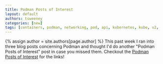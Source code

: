 ```yaml
---
title: Podman Posts of Interest 
layout: default
authors: tsweeney
categories: [new]
tags: [containers, podman, networking, pod, api, kubernetes, kube, v2, hpc, windows, mac]
---
```

{% assign author = site.authors[page.author] %}
This past week I ran into three blog posts concerning Podman and thought I'd do 
another "Podman Posts of Interest" post in case you missed them.
Checkout the [Podman Posts of Interest](https://podman.io/blogs/2021/03/27/podman-posts-of-interests.html) for the links! 

